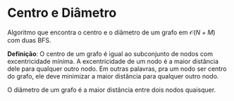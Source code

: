 # Centro e Diâmetro

Algoritmo que encontra o centro e o diâmetro de um grafo em $\mathcal{O}(N + M)$ com duas BFS.

**Definição**: O centro de um grafo é igual ao subconjunto de nodos com excentricidade mínima. A excentricidade de um nodo é a maior distância dele para qualquer outro nodo. Em outras palavras, pra um nodo ser centro do grafo, ele deve minimizar a maior distância para qualquer outro nodo.

O diâmetro de um grafo é a maior distância entre dois nodos quaisquer.